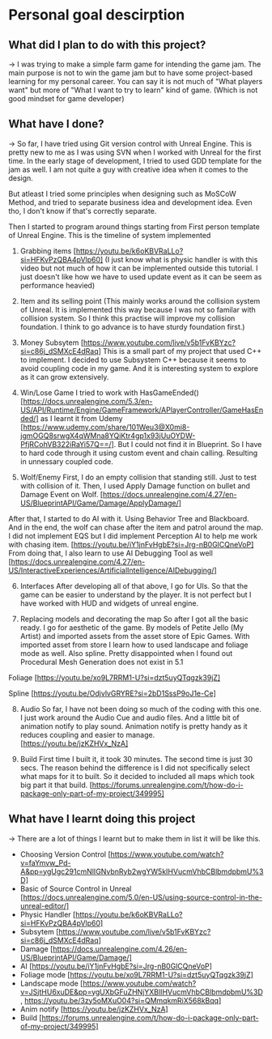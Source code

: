 # Personal goal descirption 

## What did I plan to do with this project?
-> I was trying to make a simple farm game for intending the game jam.
The main purpose is not to win the game jam but to have some project-based learning for my personal
career. 
You can say it is not much of "What players want" but more of "What I want to try to learn" kind of game.
(Which is not good mindset for game developer)

## What have I done? 
-> So far, I have tried using Git version control with Unreal Engine. This is pretty new to me as I was using SVN when I worked with Unreal for the first time.
In the early stage of development, I tried to used GDD template for the jam as well. I am not quite a guy with creative idea when it comes to the design. 

But atleast I tried some principles when designing such as MoSCoW Method, and tried to separate business idea and development idea. Even tho, I don't know if 
that's correctly separate.

Then I started to program around things starting from First person template of Unreal Engine. This is the timeline of system implemented
1. Grabbing items [https://youtu.be/k6oKBVRaLLo?si=HFKvPzQBA4pVlp60] 
(I just know what is physic handler is with this video but not much of how it can be implemented outside this tutorial. I just doesn't like how we have to used update event as it can be seem as performance heavied)

2. Item and its selling point 
(This mainly works around the collision system of Unreal. It is implemented this way because I was not so familar with collision system. So I think this practise will improve my collision foundation. 
I think to go advance is to have sturdy foundation first.)

3. Money Subsytem [https://www.youtube.com/live/v5b1FvKBYzc?si=c86j_dSMXcE4dRaq]
This is a small part of my project that used C++ to implement. I decided to use Subsystem C++ because it seems to avoid coupling code in my game. 
And it is interesting system to explore as it can grow extensively. 

4. Win/Lose Game 
I tried to work with HasGameEnded() [https://docs.unrealengine.com/5.3/en-US/API/Runtime/Engine/GameFramework/APlayerController/GameHasEnded/] as I learnt it from Udemy [https://www.udemy.com/share/101Weu3@X0mi8-jgmOGQ8srwgX4qWMna8YQiKtr4gp1x93jUuOYDW-PfjRCohVB322iRaYi57Q==/].
But I could not find it in Blueprint. So I have to hard code through it using custom event and chain calling. Resulting in unnessary coupled code.

5. Wolf/Enemy 
First, I do an empty collision that standing still. Just to test with collision of it.
Then, I used Apply Damage function on bullet and Damage Event on Wolf. 
[https://docs.unrealengine.com/4.27/en-US/BlueprintAPI/Game/Damage/ApplyDamage/]

After that, I started to do AI with it. Using Behavior Tree and Blackboard.
And in the end, the wolf can chase after the item and patrol around the map.
I did not implement EQS but I did implement Perception AI to help me work with chasing item. 
[https://youtu.be/iY1jnFvHgbE?si=Jrg-nB0GlCQneVoP]
From doing that, I also learn to use AI Debugging Tool as well [https://docs.unrealengine.com/4.27/en-US/InteractiveExperiences/ArtificialIntelligence/AIDebugging/]

6. Interfaces
After developing all of that above, I go for UIs. So that the game can be easier to understand by the player. 
It is not perfect but I have worked with HUD and widgets of unreal engine. 

7. Replacing models and decorating the map
So after I got all the basic ready. I go for aesthetic of the game. 
By models of Petite Jello (My Artist) and imported assets from the asset store of Epic Games. 
With imported asset from store I learn how to used landscape and foliage mode as well. Also spline.
Pretty disappointed when I found out Procedural Mesh Generation does not exist in 5.1

Foliage
[https://youtu.be/xo9L7RRM1-U?si=dzt5uyQTqgzk39jZ]

Spline
[https://youtu.be/OdjvlvGRYRE?si=2bD1SssP9oJ1e-Ce]

8. Audio 
So far, I have not been doing so much of the coding with this one.
I just work around the Audio Cue and audio files. And a little bit of animation notify to play sound.
Animation notify is pretty handy as it reduces coupling and easier to manage.
[https://youtu.be/jzKZHVx_NzA]

9. Build 
First time I built it, it took 30 minutes. 
The second time is just 30 secs. 
The reason behind the difference is I did not specifically select what maps for it to built.
So it decided to included all maps which took big part it that build. 
[https://forums.unrealengine.com/t/how-do-i-package-only-part-of-my-project/349995]

## What have I learnt doing this project
-> There are a lot of things I learnt but to make them in list it will be like this.
- Choosing Version Control [https://www.youtube.com/watch?v=faYmvw_Pd-A&pp=ygUgc291cmNlIGNvbnRyb2wgYW5kIHVucmVhbCBlbmdpbmU%3D]
- Basic of Source Control in Unreal [https://docs.unrealengine.com/5.0/en-US/using-source-control-in-the-unreal-editor/]
- Physic Handler [https://youtu.be/k6oKBVRaLLo?si=HFKvPzQBA4pVlp60] 
- Subsytem [https://www.youtube.com/live/v5b1FvKBYzc?si=c86j_dSMXcE4dRaq]
- Damage [https://docs.unrealengine.com/4.26/en-US/BlueprintAPI/Game/Damage/]
- AI [https://youtu.be/iY1jnFvHgbE?si=Jrg-nB0GlCQneVoP]
- Foliage mode [https://youtu.be/xo9L7RRM1-U?si=dzt5uyQTqgzk39jZ]
- Landscape mode [https://www.youtube.com/watch?v=JSjtHU6xuDE&pp=ygUXbGFuZHNjYXBlIHVucmVhbCBlbmdpbmU%3D, https://youtu.be/3zy5oMXuO04?si=QMmqkmRiX568kBqq]
- Anim notify [https://youtu.be/jzKZHVx_NzA]
- Build [https://forums.unrealengine.com/t/how-do-i-package-only-part-of-my-project/349995]
